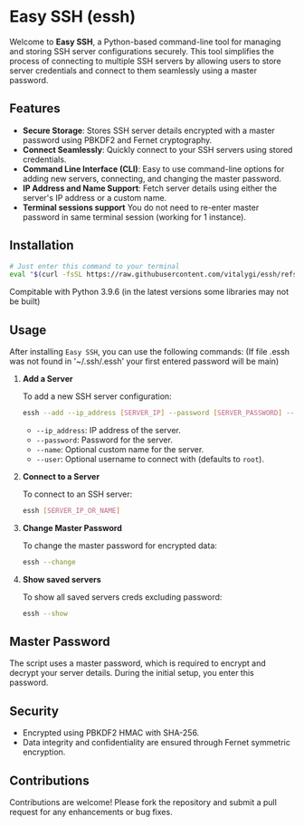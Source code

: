 # Easy SSH (essh)

Welcome to **Easy SSH**, a Python-based command-line tool for managing and storing SSH server configurations securely. This tool simplifies the process of connecting to multiple SSH servers by allowing users to store server credentials and connect to them seamlessly using a master password.

## Features

- **Secure Storage**: Stores SSH server details encrypted with a master password using PBKDF2 and Fernet cryptography.
- **Connect Seamlessly**: Quickly connect to your SSH servers using stored credentials.
- **Command Line Interface (CLI)**: Easy to use command-line options for adding new servers, connecting, and changing the master password.
- **IP Address and Name Support**: Fetch server details using either the server's IP address or a custom name.
- **Terminal sessions support** You do not need to re-enter master password in same terminal session (working for 1 instance).

## Installation

```bash
# Just enter this command to your terminal
eval "$(curl -fsSL https://raw.githubusercontent.com/vitalygi/essh/refs/heads/main/install.sh)"
```
Compitable with Python 3.9.6 (in the latest versions some libraries may not be built)
## Usage

After installing `Easy SSH`, you can use the following commands:
(If file .essh was not found in '~/.ssh/.essh' your first entered password will be main)
1. **Add a Server**

   To add a new SSH server configuration:

   ```bash
   essh --add --ip_address [SERVER_IP] --password [SERVER_PASSWORD] --name [SERVER_NAME] --user [USERNAME]
   ```

   - `--ip_address`: IP address of the server.
   - `--password`: Password for the server.
   - `--name`: Optional custom name for the server.
   - `--user`: Optional username to connect with (defaults to `root`).

2. **Connect to a Server**

   To connect to an SSH server:

   ```bash
   essh [SERVER_IP_OR_NAME]
   ```

3. **Change Master Password**

   To change the master password for encrypted data:

   ```bash
   essh --change
   ```
3. **Show saved servers**

   To show all saved servers creds excluding password:

   ```bash
   essh --show
   ```
## Master Password

The script uses a master password, which is required to encrypt and decrypt your server details. During the initial setup, you enter this password.


## Security

- Encrypted using PBKDF2 HMAC with SHA-256.
- Data integrity and confidentiality are ensured through Fernet symmetric encryption.


## Contributions

Contributions are welcome! Please fork the repository and submit a pull request for any enhancements or bug fixes.
